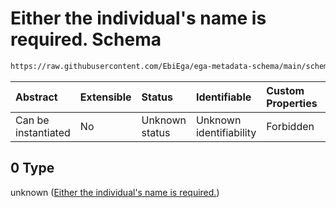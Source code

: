 # Either the individual's name is required. Schema

```txt
https://raw.githubusercontent.com/EbiEga/ega-metadata-schema/main/schemas/EGA.common-definitions.json#/definitions/contactDetails/anyOf/0
```



| Abstract            | Extensible | Status         | Identifiable            | Custom Properties | Additional Properties | Access Restrictions | Defined In                                                                                           |
| :------------------ | :--------- | :------------- | :---------------------- | :---------------- | :-------------------- | :------------------ | :--------------------------------------------------------------------------------------------------- |
| Can be instantiated | No         | Unknown status | Unknown identifiability | Forbidden         | Allowed               | none                | [EGA.common-definitions.json\*](../../../schemas/EGA.common-definitions.json "open original schema") |

## 0 Type

unknown ([Either the individual's name is required.](ega-12-definitions-contact-details-anyof-either-the-individuals-name-is-required.md))
